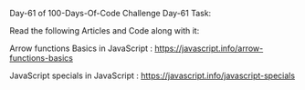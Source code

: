 Day-61 of 100-Days-Of-Code Challenge
Day-61 Task:

Read the following Articles and Code along with it:

Arrow functions Basics in JavaScript : https://javascript.info/arrow-functions-basics

JavaScript specials in JavaScript : https://javascript.info/javascript-specials


